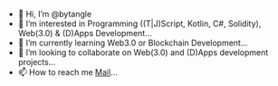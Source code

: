- 👋 Hi, I’m @bytangle
- 👀 I’m interested in Programming ((T|J)Script, Kotlin, C#, Solidity), Web(3.0) & (D)Apps Development...
- 🌱 I’m currently learning Web3.0 or Blockchain Development...
- 💞️ I’m looking to collaborate on Web(3.0) and (D)Apps development projects...
- 📫 How to reach me [Mail](mailto:mredichaj@gmail.com)...

<!---
bytangle/bytangle is a ✨ special ✨ repository because its `README.md` (this file) appears on your GitHub profile.
You can click the Preview link to take a look at your changes.
--->
